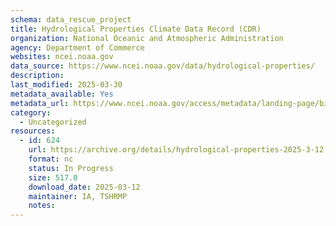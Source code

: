 ```yaml
---
schema: data_rescue_project 
title: Hydrological Properties Climate Data Record (CDR)
organization: National Oceanic and Atmospheric Administration
agency: Department of Commerce
websites: ncei.noaa.gov
data_source: https://www.ncei.noaa.gov/data/hydrological-properties/
description: 
last_modified: 2025-03-30
metadata_available: Yes
metadata_url: https://www.ncei.noaa.gov/access/metadata/landing-page/bin/iso?id=gov.noaa.ncdc:C00982
category:
  - Uncategorized
resources:
  - id: 624
    url: https://archive.org/details/hydrological-properties-2025-3-12
    format: nc
    status: In Progress
    size: 517.0
    download_date: 2025-03-12
    maintainer: IA, TSHRMP
    notes: 
---
```

